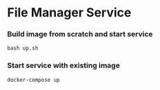 # File Manager Service

### Build image from scratch and start service

```
bash up.sh
```

### Start service with existing image

```
docker-compose up
```
